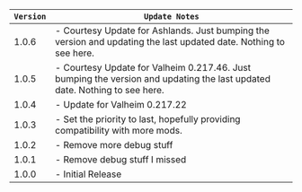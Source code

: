 | `Version` | `Update Notes`                                                                                                            |
|-----------|---------------------------------------------------------------------------------------------------------------------------|
| 1.0.6     | - Courtesy Update for Ashlands. Just bumping the version and updating the last updated date. Nothing to see here.         |
| 1.0.5     | - Courtesy Update for Valheim 0.217.46. Just bumping the version and updating the last updated date. Nothing to see here. |
| 1.0.4     | - Update for Valheim 0.217.22                                                                                             |
| 1.0.3     | - Set the priority to last, hopefully providing compatibility with more mods.                                             |
| 1.0.2     | - Remove more debug stuff                                                                                                 |
| 1.0.1     | - Remove debug stuff I missed                                                                                             |
| 1.0.0     | - Initial Release                                                                                                         |